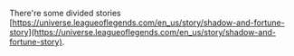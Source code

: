 There're some divided stories [https://universe.leagueoflegends.com/en_us/story/shadow-and-fortune-story](https://universe.leagueoflegends.com/en_us/story/shadow-and-fortune-story).
